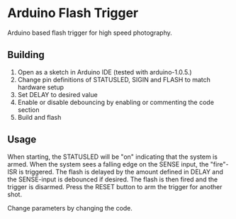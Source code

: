 # Arduino Flash Trigger

Arduino based flash trigger for high speed photography.

## Building

1. Open as a sketch in Arduino IDE (tested with arduino-1.0.5.)
2. Change pin definitions of STATUSLED, SIGIN and FLASH to match hardware setup
3. Set DELAY to desired value
4. Enable or disable debouncing by enabling or commenting the code section
5. Build and flash

## Usage

When starting, the STATUSLED will be "on" indicating that the system is armed. When the system sees a falling edge on the SENSE input, the "fire"-ISR is triggered. The flash is delayed by the amount defined in DELAY and the SENSE-input is debounced if desired. The flash is then fired and the trigger is disarmed. Press the RESET button to arm the trigger for another shot.

Change parameters by changing the code.

